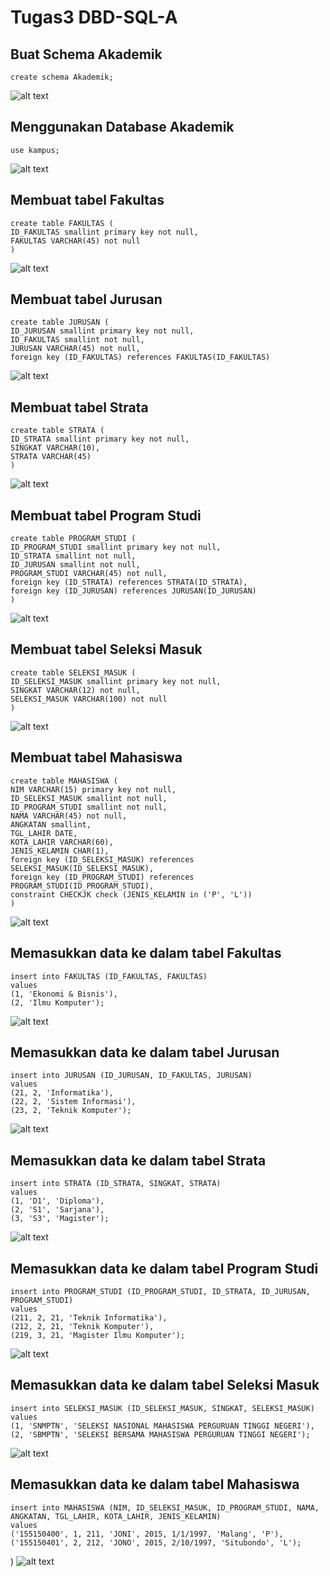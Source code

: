 # Tugas3 DBD-SQL-A
## Buat Schema Akademik
```
create schema Akademik;
```
![alt text](https://github.com/ayudiaj/AyudiaJayanti_DBD-SQL-A/blob/main/Tugas%203/1.%20create%20schema.png)

## Menggunakan Database Akademik
```
use kampus;
```
![alt text](https://github.com/ayudiaj/AyudiaJayanti_DBD-SQL-A/blob/main/Tugas%203/2.%20use%20schema.png)

## Membuat tabel Fakultas
```
create table FAKULTAS (
ID_FAKULTAS smallint primary key not null,
FAKULTAS VARCHAR(45) not null
)
```
![alt text](https://github.com/ayudiaj/AyudiaJayanti_DBD-SQL-A/blob/main/Tugas%203/3.%20create%20table%20FAKULTAS.png)

## Membuat tabel Jurusan
```
create table JURUSAN (
ID_JURUSAN smallint primary key not null,
ID_FAKULTAS smallint not null,
JURUSAN VARCHAR(45) not null,
foreign key (ID_FAKULTAS) references FAKULTAS(ID_FAKULTAS)
```
![alt text](https://github.com/ayudiaj/AyudiaJayanti_DBD-SQL-A/blob/main/Tugas%203/4.%20create%20table%20JURUSAN.png)

## Membuat tabel Strata
```
create table STRATA (
ID_STRATA smallint primary key not null,
SINGKAT VARCHAR(10),
STRATA VARCHAR(45)
)
```
![alt text](https://github.com/ayudiaj/AyudiaJayanti_DBD-SQL-A/blob/main/Tugas%203/5.%20create%20table%20STRATA.png)

## Membuat tabel Program Studi
```
create table PROGRAM_STUDI (
ID_PROGRAM_STUDI smallint primary key not null,
ID_STRATA smallint not null,
ID_JURUSAN smallint not null,
PROGRAM_STUDI VARCHAR(45) not null,
foreign key (ID_STRATA) references STRATA(ID_STRATA),
foreign key (ID_JURUSAN) references JURUSAN(ID_JURUSAN)
)
```
![alt text](https://github.com/ayudiaj/AyudiaJayanti_DBD-SQL-A/blob/main/Tugas%203/6.%20create%20table%20PROGRAM%20STUDI.png)

## Membuat tabel Seleksi Masuk
```
create table SELEKSI_MASUK (
ID_SELEKSI_MASUK smallint primary key not null,
SINGKAT VARCHAR(12) not null,
SELEKSI_MASUK VARCHAR(100) not null
)
```
![alt text](https://github.com/ayudiaj/AyudiaJayanti_DBD-SQL-A/blob/main/Tugas%203/7.%20create%20table%20SELEKSI_MASUK.png)

## Membuat tabel Mahasiswa
```
create table MAHASISWA (
NIM VARCHAR(15) primary key not null,
ID_SELEKSI_MASUK smallint not null, 
ID_PROGRAM_STUDI smallint not null,
NAMA VARCHAR(45) not null,
ANGKATAN smallint, 
TGL_LAHIR DATE,
KOTA_LAHIR VARCHAR(60),
JENIS_KELAMIN CHAR(1),
foreign key (ID_SELEKSI_MASUK) references SELEKSI_MASUK(ID_SELEKSI_MASUK),
foreign key (ID_PROGRAM_STUDI) references PROGRAM_STUDI(ID_PROGRAM_STUDI),
constraint CHECKJK check (JENIS_KELAMIN in ('P', 'L'))
)
```
![alt text](https://github.com/ayudiaj/AyudiaJayanti_DBD-SQL-A/blob/main/Tugas%203/8.%20create%20table%20MAHASISWA.png)

## Memasukkan data ke dalam tabel Fakultas
```
insert into FAKULTAS (ID_FAKULTAS, FAKULTAS)
values 
(1, 'Ekonomi & Bisnis'),
(2, 'Ilmu Komputer');
```
![alt text](https://github.com/ayudiaj/AyudiaJayanti_DBD-SQL-A/blob/main/Tugas%203/9.%20insert%20into%20FAKULTAS.png)

## Memasukkan data ke dalam tabel Jurusan
```
insert into JURUSAN (ID_JURUSAN, ID_FAKULTAS, JURUSAN)
values 
(21, 2, 'Informatika'),
(22, 2, 'Sistem Informasi'),
(23, 2, 'Teknik Komputer');
```
![alt text](https://github.com/ayudiaj/AyudiaJayanti_DBD-SQL-A/blob/main/Tugas%203/10.%20insert%20into%20JURUSAN.png)

## Memasukkan data ke dalam tabel Strata
```
insert into STRATA (ID_STRATA, SINGKAT, STRATA)
values 
(1, 'D1', 'Diploma'),
(2, 'S1', 'Sarjana'),
(3, 'S3', 'Magister');
```
![alt text](https://github.com/ayudiaj/AyudiaJayanti_DBD-SQL-A/blob/main/Tugas%203/11.%20insert%20into%20STRATA.png)

## Memasukkan data ke dalam tabel Program Studi
```
insert into PROGRAM_STUDI (ID_PROGRAM_STUDI, ID_STRATA, ID_JURUSAN, PROGRAM_STUDI)
values 
(211, 2, 21, 'Teknik Informatika'),
(212, 2, 21, 'Teknik Komputer'),
(219, 3, 21, 'Magister Ilmu Komputer');
```
![alt text](https://github.com/ayudiaj/AyudiaJayanti_DBD-SQL-A/blob/main/Tugas%203/12.%20insert%20into%20PROGRAM%20STUDI.png)

## Memasukkan data ke dalam tabel Seleksi Masuk
```
insert into SELEKSI_MASUK (ID_SELEKSI_MASUK, SINGKAT, SELEKSI_MASUK)
values 
(1, 'SNMPTN', 'SELEKSI NASIONAL MAHASISWA PERGURUAN TINGGI NEGERI'),
(2, 'SBMPTN', 'SELEKSI BERSAMA MAHASISWA PERGURUAN TINGGI NEGERI');
```
![alt text](https://github.com/ayudiaj/AyudiaJayanti_DBD-SQL-A/blob/main/Tugas%203/13.%20insert%20into%20SELEKSI%20MASUK.png)

## Memasukkan data ke dalam tabel Mahasiswa
```
insert into MAHASISWA (NIM, ID_SELEKSI_MASUK, ID_PROGRAM_STUDI, NAMA, ANGKATAN, TGL_LAHIR, KOTA_LAHIR, JENIS_KELAMIN)
values
('155150400', 1, 211, 'JONI', 2015, 1/1/1997, 'Malang', 'P'),
('155150401', 2, 212, 'JONO', 2015, 2/10/1997, 'Situbondo', 'L');
```
)
![alt text](https://github.com/ayudiaj/AyudiaJayanti_DBD-SQL-A/blob/main/Tugas%203/14.%20insert%20into%20MAHASISWA.png)
